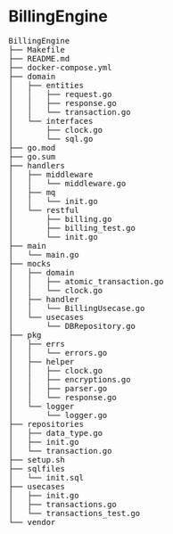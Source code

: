# BillingEngine
<pre>
BillingEngine
├── Makefile
├── README.md
├── docker-compose.yml
├── domain
│   ├── entities
│   │   ├── request.go
│   │   ├── response.go
│   │   └── transaction.go
│   └── interfaces
│       ├── clock.go
│       └── sql.go
├── go.mod
├── go.sum
├── handlers
│   ├── middleware
│   │   └── middleware.go
│   ├── mq
│   │   └── init.go
│   └── restful
│       ├── billing.go
│       ├── billing_test.go
│       └── init.go
├── main
│   └── main.go
├── mocks
│   ├── domain
│   │   ├── atomic_transaction.go
│   │   └── clock.go
│   ├── handler
│   │   └── BillingUsecase.go
│   └── usecases
│       └── DBRepository.go
├── pkg
│   ├── errs
│   │   └── errors.go
│   ├── helper
│   │   ├── clock.go
│   │   ├── encryptions.go
│   │   ├── parser.go
│   │   └── response.go
│   └── logger
│       └── logger.go
├── repositories
│   ├── data_type.go
│   ├── init.go
│   └── transaction.go
├── setup.sh
├── sqlfiles
│   └── init.sql
├── usecases
│   ├── init.go
│   ├── transactions.go
│   └── transactions_test.go
└── vendor
</pre>

